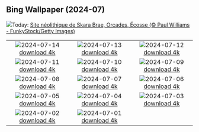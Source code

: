 ## Bing Wallpaper (2024-07)
![](https://www.bing.com/th?id=OHR.AncientOrkney_FR-CA6666648624_UHD.jpg&w=1000)Today: [Site néolithique de Skara Brae, Orcades, Écosse (© Paul Williams - FunkyStock/Getty Images)](https://www.bing.com/th?id=OHR.AncientOrkney_FR-CA6666648624_UHD.jpg)

|      |      |      |
| :----: | :----: | :----: |
|![](https://www.bing.com/th?id=OHR.CappadociaRocks_FR-CA8969564790_UHD.jpg&pid=hp&w=384&h=216&rs=1&c=4)2024-07-14 [download 4k](https://www.bing.com/th?id=OHR.CappadociaRocks_FR-CA8969564790_UHD.jpg)|![](https://www.bing.com/th?id=OHR.RainierWildflowers_FR-CA8731017819_UHD.jpg&pid=hp&w=384&h=216&rs=1&c=4)2024-07-13 [download 4k](https://www.bing.com/th?id=OHR.RainierWildflowers_FR-CA8731017819_UHD.jpg)|![](https://www.bing.com/th?id=OHR.GangiSicily_FR-CA8341337364_UHD.jpg&pid=hp&w=384&h=216&rs=1&c=4)2024-07-12 [download 4k](https://www.bing.com/th?id=OHR.GangiSicily_FR-CA8341337364_UHD.jpg)|
|![](https://www.bing.com/th?id=OHR.CollaredAracari_FR-CA7760432627_UHD.jpg&pid=hp&w=384&h=216&rs=1&c=4)2024-07-11 [download 4k](https://www.bing.com/th?id=OHR.CollaredAracari_FR-CA7760432627_UHD.jpg)|![](https://www.bing.com/th?id=OHR.TalampayaNP_FR-CA7552491200_UHD.jpg&pid=hp&w=384&h=216&rs=1&c=4)2024-07-10 [download 4k](https://www.bing.com/th?id=OHR.TalampayaNP_FR-CA7552491200_UHD.jpg)|![](https://www.bing.com/th?id=OHR.NorwayBlueberries_FR-CA7308941830_UHD.jpg&pid=hp&w=384&h=216&rs=1&c=4)2024-07-09 [download 4k](https://www.bing.com/th?id=OHR.NorwayBlueberries_FR-CA7308941830_UHD.jpg)|
|![](https://www.bing.com/th?id=OHR.YenBaiTerraces_FR-CA7153800396_UHD.jpg&pid=hp&w=384&h=216&rs=1&c=4)2024-07-08 [download 4k](https://www.bing.com/th?id=OHR.YenBaiTerraces_FR-CA7153800396_UHD.jpg)|![](https://www.bing.com/th?id=OHR.ConwyRiver_FR-CA6980269240_UHD.jpg&pid=hp&w=384&h=216&rs=1&c=4)2024-07-07 [download 4k](https://www.bing.com/th?id=OHR.ConwyRiver_FR-CA6980269240_UHD.jpg)|![](https://www.bing.com/th?id=OHR.NoahBeach_FR-CA6678694943_UHD.jpg&pid=hp&w=384&h=216&rs=1&c=4)2024-07-06 [download 4k](https://www.bing.com/th?id=OHR.NoahBeach_FR-CA6678694943_UHD.jpg)|
|![](https://www.bing.com/th?id=OHR.ZaharaDeLaSierra_FR-CA6230509029_UHD.jpg&pid=hp&w=384&h=216&rs=1&c=4)2024-07-05 [download 4k](https://www.bing.com/th?id=OHR.ZaharaDeLaSierra_FR-CA6230509029_UHD.jpg)|![](https://www.bing.com/th?id=OHR.MeerkatManor_FR-CA5868654494_UHD.jpg&pid=hp&w=384&h=216&rs=1&c=4)2024-07-04 [download 4k](https://www.bing.com/th?id=OHR.MeerkatManor_FR-CA5868654494_UHD.jpg)|![](https://www.bing.com/th?id=OHR.ItalicaRuins_FR-CA5707908565_UHD.jpg&pid=hp&w=384&h=216&rs=1&c=4)2024-07-03 [download 4k](https://www.bing.com/th?id=OHR.ItalicaRuins_FR-CA5707908565_UHD.jpg)|
|![](https://www.bing.com/th?id=OHR.CanadaDayOttawa_FR-CA8632022668_UHD.jpg&pid=hp&w=384&h=216&rs=1&c=4)2024-07-02 [download 4k](https://www.bing.com/th?id=OHR.CanadaDayOttawa_FR-CA8632022668_UHD.jpg)|![](https://www.bing.com/th?id=OHR.UbudBali_FR-CA5056160520_UHD.jpg&pid=hp&w=384&h=216&rs=1&c=4)2024-07-01 [download 4k](https://www.bing.com/th?id=OHR.UbudBali_FR-CA5056160520_UHD.jpg)|